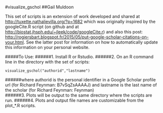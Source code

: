 #visualize_gschol
##Gail Muldoon

This set of scripts is an extension of work developed and shared at http://tuxette.nathalievilla.org/?p=1682 which was originally inspired by the googleCite.R script (on github and at http://biostat.jhsph.edu/~jleek/code/googleCite.r) and also this post: http://rogiersbart.blogspot.fr/2015/05/put-google-scholar-citations-on-your.html. See the latter post for information on how to automatically update this information on your personal website.

#####To Use:
######1. Install R or Rstudio.
######2. On an R command line in the directory with the set of scripts:
~~~
visualize_gschol("authorid","lastname")   
~~~
######where authorid is the personal identifier in a Google Scholar profile url (for Richard Feynman: B7vSqZsAAAAJ) and lastname is the last name of the scholar (for Richard Feynman: Feynman)   
######3. Plots will be output to the same directory where the scripts are run.
######4. Plots and output file names are customizable from the plot_*.R scripts. 
